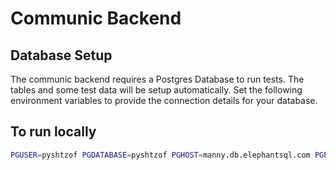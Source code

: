 # Communic Backend

## Database Setup

The communic backend requires a Postgres Database to run tests.
The tables and some test data will be setup automatically.
Set the following environment variables to provide the connection details for your database.

## To run locally
```sh
PGUSER=pyshtzof PGDATABASE=pyshtzof PGHOST=manny.db.elephantsql.com PGPASSWORD=Euag1dWz9hpWb7WEO0ae98W0BmM7s8jQ npm run dev
```
